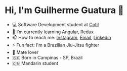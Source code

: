 # Hi, I'm Guilherme Guatura 👋

- 💻 Software Development student at [Cotil](https://www.cotil.unicamp.br/portal/)
- 🌱 I’m currently learning Angular, Redux
- 📫 How to reach me: [Instagram](https://www.instagram.com/gguatbjj/), [Email](mailto:guaturadzn@gmail.com), [Linkedin](https://www.linkedin.com/in/guilhermeguatura/)
- ⚡ Fun fact: I'm a Brazilian Jiu-Jitsu fighter
- 🧉 Mate lover
- 🇧🇷 Born in Campinas - SP, Brazil
- 🇨🇳 Mandarin student
